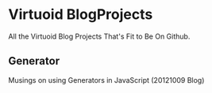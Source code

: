 # Virtuoid BlogProjects

All the Virtuoid Blog Projects That's Fit to Be On Github.

## Generator

Musings on using Generators in JavaScript (20121009 Blog)
